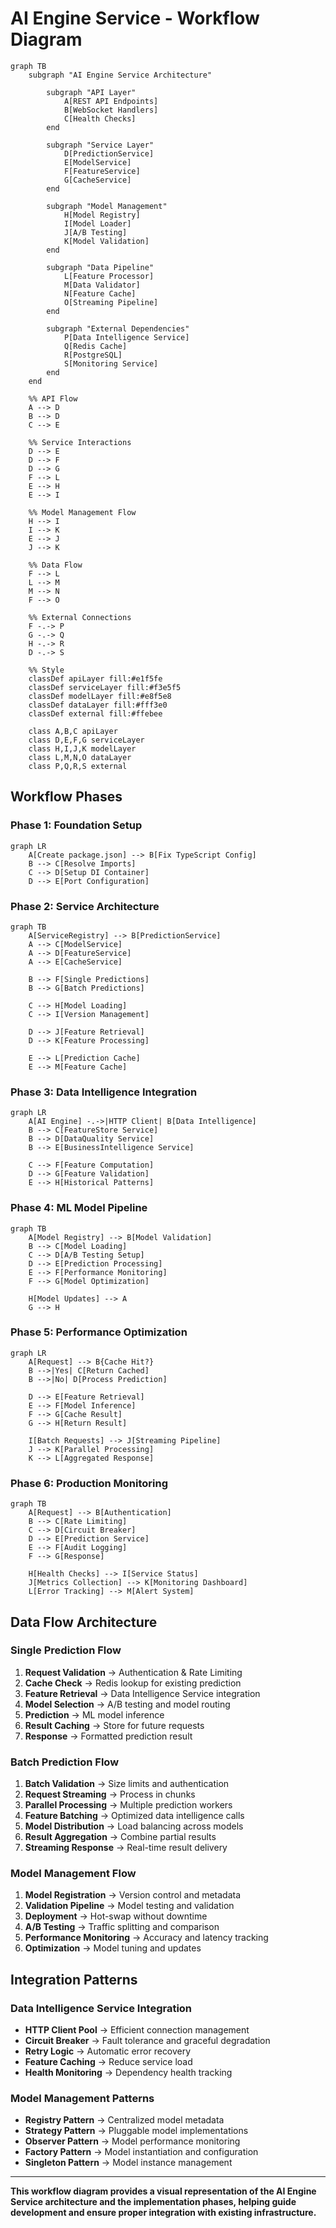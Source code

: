# AI Engine Service - Workflow Diagram

```mermaid
graph TB
    subgraph "AI Engine Service Architecture"
        
        subgraph "API Layer"
            A[REST API Endpoints]
            B[WebSocket Handlers]
            C[Health Checks]
        end
        
        subgraph "Service Layer"
            D[PredictionService]
            E[ModelService]
            F[FeatureService]
            G[CacheService]
        end
        
        subgraph "Model Management"
            H[Model Registry]
            I[Model Loader]
            J[A/B Testing]
            K[Model Validation]
        end
        
        subgraph "Data Pipeline"
            L[Feature Processor]
            M[Data Validator]
            N[Feature Cache]
            O[Streaming Pipeline]
        end
        
        subgraph "External Dependencies"
            P[Data Intelligence Service]
            Q[Redis Cache]
            R[PostgreSQL]
            S[Monitoring Service]
        end
    end
    
    %% API Flow
    A --> D
    B --> D
    C --> E
    
    %% Service Interactions
    D --> E
    D --> F
    D --> G
    F --> L
    E --> H
    E --> I
    
    %% Model Management Flow
    H --> I
    I --> K
    E --> J
    J --> K
    
    %% Data Flow
    F --> L
    L --> M
    M --> N
    F --> O
    
    %% External Connections
    F -.-> P
    G -.-> Q
    H -.-> R
    D -.-> S
    
    %% Style
    classDef apiLayer fill:#e1f5fe
    classDef serviceLayer fill:#f3e5f5
    classDef modelLayer fill:#e8f5e8
    classDef dataLayer fill:#fff3e0
    classDef external fill:#ffebee
    
    class A,B,C apiLayer
    class D,E,F,G serviceLayer
    class H,I,J,K modelLayer
    class L,M,N,O dataLayer
    class P,Q,R,S external
```

## Workflow Phases

### Phase 1: Foundation Setup
```mermaid
graph LR
    A[Create package.json] --> B[Fix TypeScript Config]
    B --> C[Resolve Imports]
    C --> D[Setup DI Container]
    D --> E[Port Configuration]
```

### Phase 2: Service Architecture
```mermaid
graph TB
    A[ServiceRegistry] --> B[PredictionService]
    A --> C[ModelService]
    A --> D[FeatureService]
    A --> E[CacheService]
    
    B --> F[Single Predictions]
    B --> G[Batch Predictions]
    
    C --> H[Model Loading]
    C --> I[Version Management]
    
    D --> J[Feature Retrieval]
    D --> K[Feature Processing]
    
    E --> L[Prediction Cache]
    E --> M[Feature Cache]
```

### Phase 3: Data Intelligence Integration
```mermaid
graph LR
    A[AI Engine] -.->|HTTP Client| B[Data Intelligence]
    B --> C[FeatureStore Service]
    B --> D[DataQuality Service]
    B --> E[BusinessIntelligence Service]
    
    C --> F[Feature Computation]
    D --> G[Feature Validation]
    E --> H[Historical Patterns]
```

### Phase 4: ML Model Pipeline
```mermaid
graph TB
    A[Model Registry] --> B[Model Validation]
    B --> C[Model Loading]
    C --> D[A/B Testing Setup]
    D --> E[Prediction Processing]
    E --> F[Performance Monitoring]
    F --> G[Model Optimization]
    
    H[Model Updates] --> A
    G --> H
```

### Phase 5: Performance Optimization
```mermaid
graph LR
    A[Request] --> B{Cache Hit?}
    B -->|Yes| C[Return Cached]
    B -->|No| D[Process Prediction]
    
    D --> E[Feature Retrieval]
    E --> F[Model Inference]
    F --> G[Cache Result]
    G --> H[Return Result]
    
    I[Batch Requests] --> J[Streaming Pipeline]
    J --> K[Parallel Processing]
    K --> L[Aggregated Response]
```

### Phase 6: Production Monitoring
```mermaid
graph TB
    A[Request] --> B[Authentication]
    B --> C[Rate Limiting]
    C --> D[Circuit Breaker]
    D --> E[Prediction Service]
    E --> F[Audit Logging]
    F --> G[Response]
    
    H[Health Checks] --> I[Service Status]
    J[Metrics Collection] --> K[Monitoring Dashboard]
    L[Error Tracking] --> M[Alert System]
```

## Data Flow Architecture

### Single Prediction Flow
1. **Request Validation** → Authentication & Rate Limiting
2. **Cache Check** → Redis lookup for existing prediction
3. **Feature Retrieval** → Data Intelligence Service integration
4. **Model Selection** → A/B testing and model routing
5. **Prediction** → ML model inference
6. **Result Caching** → Store for future requests
7. **Response** → Formatted prediction result

### Batch Prediction Flow
1. **Batch Validation** → Size limits and authentication
2. **Request Streaming** → Process in chunks
3. **Parallel Processing** → Multiple prediction workers
4. **Feature Batching** → Optimized data intelligence calls
5. **Model Distribution** → Load balancing across models
6. **Result Aggregation** → Combine partial results
7. **Streaming Response** → Real-time result delivery

### Model Management Flow
1. **Model Registration** → Version control and metadata
2. **Validation Pipeline** → Model testing and validation
3. **Deployment** → Hot-swap without downtime
4. **A/B Testing** → Traffic splitting and comparison
5. **Performance Monitoring** → Accuracy and latency tracking
6. **Optimization** → Model tuning and updates

## Integration Patterns

### Data Intelligence Service Integration
- **HTTP Client Pool** → Efficient connection management
- **Circuit Breaker** → Fault tolerance and graceful degradation
- **Retry Logic** → Automatic error recovery
- **Feature Caching** → Reduce service load
- **Health Monitoring** → Dependency health tracking

### Model Management Patterns
- **Registry Pattern** → Centralized model metadata
- **Strategy Pattern** → Pluggable model implementations
- **Observer Pattern** → Model performance monitoring
- **Factory Pattern** → Model instantiation and configuration
- **Singleton Pattern** → Model instance management

---

**This workflow diagram provides a visual representation of the AI Engine Service architecture and the implementation phases, helping guide development and ensure proper integration with existing infrastructure.**
